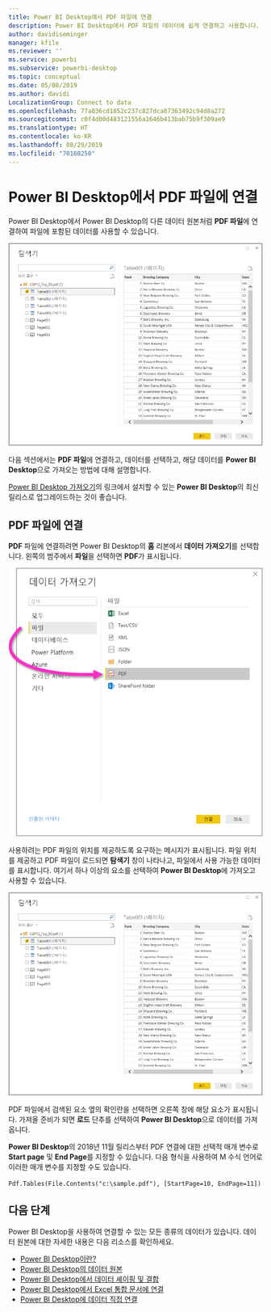 ```yaml
---
title: Power BI Desktop에서 PDF 파일에 연결
description: Power BI Desktop에서 PDF 파일의 데이터에 쉽게 연결하고 사용합니다.
author: davidiseminger
manager: kfile
ms.reviewer: ''
ms.service: powerbi
ms.subservice: powerbi-desktop
ms.topic: conceptual
ms.date: 05/08/2019
ms.author: davidi
LocalizationGroup: Connect to data
ms.openlocfilehash: 77a036cd1852c237c827dca07363492c94d8a272
ms.sourcegitcommit: c0f4d00d483121556a1646b413bab75b9f309ae9
ms.translationtype: HT
ms.contentlocale: ko-KR
ms.lasthandoff: 08/29/2019
ms.locfileid: "70160250"
---
```

# <a name="connect-to-a-pdf-file-in-power-bi-desktop"></a>Power BI Desktop에서 PDF 파일에 연결
Power BI Desktop에서 Power BI Desktop의 다른 데이터 원본처럼 **PDF 파일**에 연결하여 파일에 포함된 데이터를 사용할 수 있습니다.

![PDF 파일의 데이터에 연결](media/desktop-connect-pdf/connect-pdf-04.png)

다음 섹션에서는 **PDF 파일**에 연결하고, 데이터를 선택하고, 해당 데이터를 **Power BI Desktop**으로 가져오는 방법에 대해 설명합니다.

[Power BI Desktop 가져오기](desktop-get-the-desktop.md)의 링크에서 설치할 수 있는 **Power BI Desktop**의 최신 릴리스로 업그레이드하는 것이 좋습니다. 

## <a name="connect-to-a-pdf-file"></a>PDF 파일에 연결
**PDF** 파일에 연결하려면 Power BI Desktop의 **홈** 리본에서 **데이터 가져오기**를 선택합니다. 왼쪽의 범주에서 **파일**을 선택하면 **PDF**가 표시됩니다.

![데이터 가져오기에서 PDF 선택](media/desktop-connect-pdf/connect-pdf-01.png)

사용하려는 PDF 파일의 위치를 제공하도록 요구하는 메시지가 표시됩니다. 파일 위치를 제공하고 PDF 파일이 로드되면 **탐색기** 창이 나타나고, 파일에서 사용 가능한 데이터를 표시합니다. 여기서 하나 이상의 요소를 선택하여 **Power BI Desktop**에 가져오고 사용할 수 있습니다.

![PDF 파일의 데이터에 연결](media/desktop-connect-pdf/connect-pdf-04.png)

PDF 파일에서 검색된 요소 옆의 확인란을 선택하면 오른쪽 창에 해당 요소가 표시됩니다. 가져올 준비가 되면 **로드** 단추를 선택하여 **Power BI Desktop**으로 데이터를 가져옵니다.

**Power BI Desktop**의 2018년 11월 릴리스부터 PDF 연결에 대한 선택적 매개 변수로 **Start page** 및 **End Page**를 지정할 수 있습니다. 다음 형식을 사용하여 M 수식 언어로 이러한 매개 변수를 지정할 수도 있습니다.

`Pdf.Tables(File.Contents("c:\sample.pdf"), [StartPage=10, EndPage=11])`


## <a name="next-steps"></a>다음 단계
Power BI Desktop을 사용하여 연결할 수 있는 모든 종류의 데이터가 있습니다. 데이터 원본에 대한 자세한 내용은 다음 리소스를 확인하세요.

* [Power BI Desktop이란?](desktop-what-is-desktop.md)
* [Power BI Desktop의 데이터 원본](desktop-data-sources.md)
* [Power BI Desktop에서 데이터 셰이핑 및 결합](desktop-shape-and-combine-data.md)
* [Power BI Desktop에서 Excel 통합 문서에 연결](desktop-connect-excel.md)   
* [Power BI Desktop에 데이터 직접 연결](desktop-enter-data-directly-into-desktop.md)   

